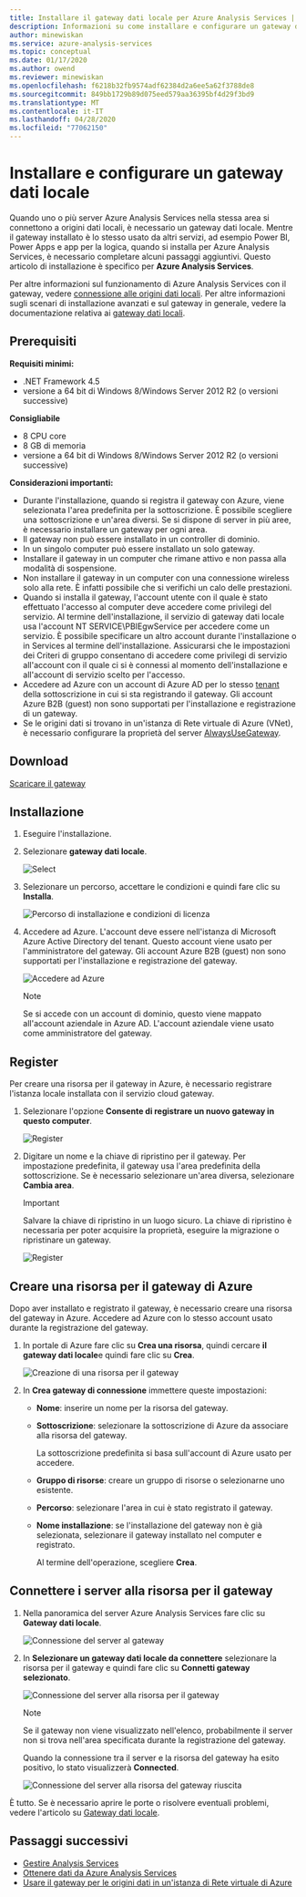 ```yaml
---
title: Installare il gateway dati locale per Azure Analysis Services | Microsoft Docs
description: Informazioni su come installare e configurare un gateway dati locale per connettersi a origini dati locali da un server Azure Analysis Services.
author: minewiskan
ms.service: azure-analysis-services
ms.topic: conceptual
ms.date: 01/17/2020
ms.author: owend
ms.reviewer: minewiskan
ms.openlocfilehash: f6218b32fb9574adf62384d2a6ee5a62f3788de8
ms.sourcegitcommit: 849bb1729b89d075eed579aa36395bf4d29f3bd9
ms.translationtype: MT
ms.contentlocale: it-IT
ms.lasthandoff: 04/28/2020
ms.locfileid: "77062150"
---
```

# <a name="install-and-configure-an-on-premises-data-gateway"></a>Installare e configurare un gateway dati locale

Quando uno o più server Azure Analysis Services nella stessa area si connettono a origini dati locali, è necessario un gateway dati locale.  Mentre il gateway installato è lo stesso usato da altri servizi, ad esempio Power BI, Power Apps e app per la logica, quando si installa per Azure Analysis Services, è necessario completare alcuni passaggi aggiuntivi. Questo articolo di installazione è specifico per **Azure Analysis Services**. 

Per altre informazioni sul funzionamento di Azure Analysis Services con il gateway, vedere [connessione alle origini dati locali](analysis-services-gateway.md). Per altre informazioni sugli scenari di installazione avanzati e sul gateway in generale, vedere la documentazione relativa ai [gateway dati locali](/data-integration/gateway/service-gateway-onprem).

## <a name="prerequisites"></a>Prerequisiti

**Requisiti minimi:**

* .NET Framework 4.5
* versione a 64 bit di Windows 8/Windows Server 2012 R2 (o versioni successive)

**Consigliabile**

* 8 CPU core
* 8 GB di memoria
* versione a 64 bit di Windows 8/Windows Server 2012 R2 (o versioni successive)

**Considerazioni importanti:**

* Durante l'installazione, quando si registra il gateway con Azure, viene selezionata l'area predefinita per la sottoscrizione. È possibile scegliere una sottoscrizione e un'area diversi. Se si dispone di server in più aree, è necessario installare un gateway per ogni area. 
* Il gateway non può essere installato in un controller di dominio.
* In un singolo computer può essere installato un solo gateway.
* Installare il gateway in un computer che rimane attivo e non passa alla modalità di sospensione.
* Non installare il gateway in un computer con una connessione wireless solo alla rete. È infatti possibile che si verifichi un calo delle prestazioni.
* Quando si installa il gateway, l'account utente con il quale è stato effettuato l'accesso al computer deve accedere come privilegi del servizio. Al termine dell'installazione, il servizio di gateway dati locale usa l'account NT SERVICE\PBIEgwService per accedere come un servizio. È possibile specificare un altro account durante l'installazione o in Services al termine dell'installazione. Assicurarsi che le impostazioni dei Criteri di gruppo consentano di accedere come privilegi di servizio all'account con il quale ci si è connessi al momento dell'installazione e all'account di servizio scelto per l'accesso.
* Accedere ad Azure con un account di Azure AD per lo stesso [tenant](/previous-versions/azure/azure-services/jj573650(v=azure.100)#what-is-an-azure-ad-tenant) della sottoscrizione in cui si sta registrando il gateway. Gli account Azure B2B (guest) non sono supportati per l'installazione e registrazione di un gateway.
* Se le origini dati si trovano in un'istanza di Rete virtuale di Azure (VNet), è necessario configurare la proprietà del server [AlwaysUseGateway](analysis-services-vnet-gateway.md).

## <a name="download"></a><a name="download"></a>Download

 [Scaricare il gateway](https://go.microsoft.com/fwlink/?LinkId=820925&clcid=0x409)

## <a name="install"></a><a name="install"></a>Installazione

1. Eseguire l'installazione.

2. Selezionare **gateway dati locale**.

   ![Select](media/analysis-services-gateway-install/aas-gateway-installer-select.png)

2. Selezionare un percorso, accettare le condizioni e quindi fare clic su **Installa**.

   ![Percorso di installazione e condizioni di licenza](media/analysis-services-gateway-install/aas-gateway-installer-accept.png)

3. Accedere ad Azure. L'account deve essere nell'istanza di Microsoft Azure Active Directory del tenant. Questo account viene usato per l'amministratore del gateway. Gli account Azure B2B (guest) non sono supportati per l'installazione e registrazione del gateway.

   ![Accedere ad Azure](media/analysis-services-gateway-install/aas-gateway-installer-account.png)

   > [!NOTE]
   > Se si accede con un account di dominio, questo viene mappato all'account aziendale in Azure AD. L'account aziendale viene usato come amministratore del gateway.

## <a name="register"></a><a name="register"></a>Register

Per creare una risorsa per il gateway in Azure, è necessario registrare l'istanza locale installata con il servizio cloud gateway. 

1.  Selezionare l'opzione **Consente di registrare un nuovo gateway in questo computer**.

    ![Register](media/analysis-services-gateway-install/aas-gateway-register-new.png)

2. Digitare un nome e la chiave di ripristino per il gateway. Per impostazione predefinita, il gateway usa l'area predefinita della sottoscrizione. Se è necessario selezionare un'area diversa, selezionare **Cambia area**.

    > [!IMPORTANT]
    > Salvare la chiave di ripristino in un luogo sicuro. La chiave di ripristino è necessaria per poter acquisire la proprietà, eseguire la migrazione o ripristinare un gateway. 

   ![Register](media/analysis-services-gateway-install/aas-gateway-register-name.png)


## <a name="create-an-azure-gateway-resource"></a><a name="create-resource"></a>Creare una risorsa per il gateway di Azure

Dopo aver installato e registrato il gateway, è necessario creare una risorsa del gateway in Azure. Accedere ad Azure con lo stesso account usato durante la registrazione del gateway.

1. In portale di Azure fare clic su **Crea una risorsa**, quindi cercare **il gateway dati locale**e quindi fare clic su **Crea**.

   ![Creazione di una risorsa per il gateway](media/analysis-services-gateway-install/aas-gateway-new-azure-resource.png)

2. In **Crea gateway di connessione** immettere queste impostazioni:

   * **Nome**: inserire un nome per la risorsa del gateway. 

   * **Sottoscrizione**: selezionare la sottoscrizione di Azure da associare alla risorsa del gateway. 
   
     La sottoscrizione predefinita si basa sull'account di Azure usato per accedere.

   * **Gruppo di risorse**: creare un gruppo di risorse o selezionarne uno esistente.

   * **Percorso**: selezionare l'area in cui è stato registrato il gateway.

   * **Nome installazione**: se l'installazione del gateway non è già selezionata, selezionare il gateway installato nel computer e registrato. 

     Al termine dell'operazione, scegliere **Crea**.

## <a name="connect-servers-to-the-gateway-resource"></a><a name="connect-servers"></a>Connettere i server alla risorsa per il gateway

1. Nella panoramica del server Azure Analysis Services fare clic su **Gateway dati locale**.

   ![Connessione del server al gateway](media/analysis-services-gateway-install/aas-gateway-connect-server.png)

2. In **Selezionare un gateway dati locale da connettere** selezionare la risorsa per il gateway e quindi fare clic su **Connetti gateway selezionato**.

   ![Connessione del server alla risorsa per il gateway](media/analysis-services-gateway-install/aas-gateway-connect-resource.png)

    > [!NOTE]
    > Se il gateway non viene visualizzato nell'elenco, probabilmente il server non si trova nell'area specificata durante la registrazione del gateway.

    Quando la connessione tra il server e la risorsa del gateway ha esito positivo, lo stato visualizzerà **Connected**.


    ![Connessione del server alla risorsa del gateway riuscita](media/analysis-services-gateway-install/aas-gateway-connect-success.png)

È tutto. Se è necessario aprire le porte o risolvere eventuali problemi, vedere l'articolo su [Gateway dati locale](analysis-services-gateway.md).

## <a name="next-steps"></a>Passaggi successivi

* [Gestire Analysis Services](analysis-services-manage.md)   
* [Ottenere dati da Azure Analysis Services](analysis-services-connect.md)   
* [Usare il gateway per le origini dati in un'istanza di Rete virtuale di Azure](analysis-services-vnet-gateway.md)
